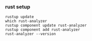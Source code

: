 ### rust setup

```
rustup update
which rust-analyzer
rustup component update rust-analyzer
rustup component add rust-analyzer
rust-analyzer --version
```
